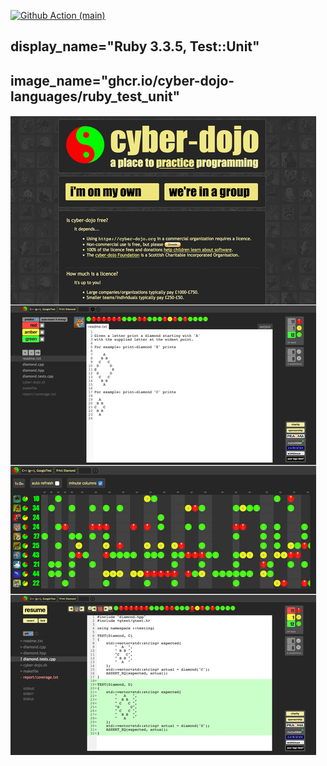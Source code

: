 [![Github Action (main)](https://github.com/cyber-dojo-languages/ruby-testunit/actions/workflows/main.yml/badge.svg)](https://github.com/cyber-dojo-languages/ruby-testunit/actions)

## display_name="Ruby 3.3.5, Test::Unit"
## image_name="ghcr.io/cyber-dojo-languages/ruby_test_unit"

![cyber-dojo.org home page](https://github.com/cyber-dojo/cyber-dojo/blob/master/shared/home_page_snapshot.png)
